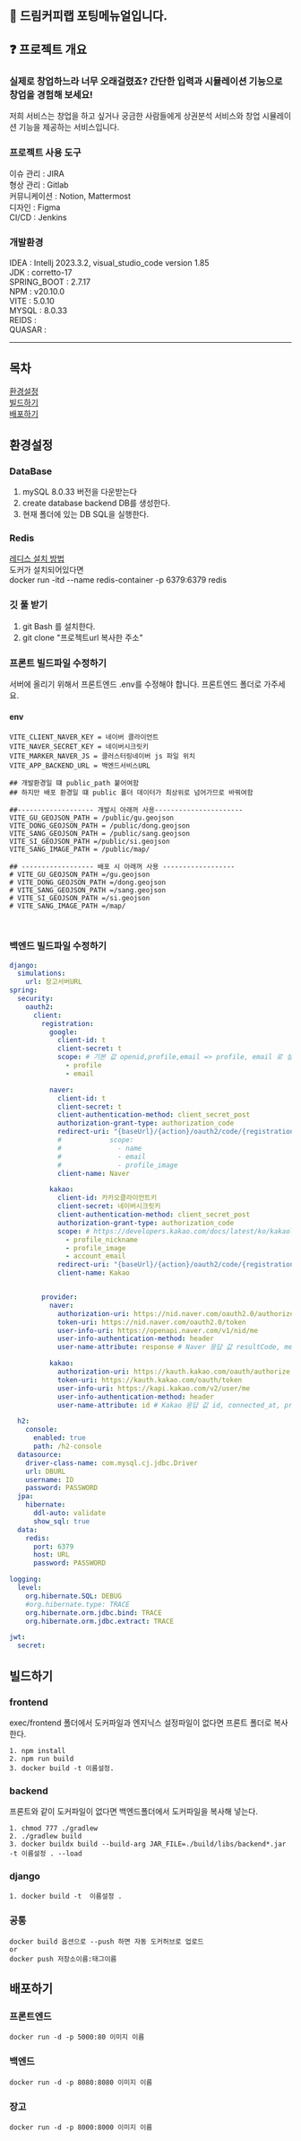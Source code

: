 ## 🙌 드림커피랩 포팅메뉴얼입니다.

## ❓  프로젝트 개요
<h3>실제로 창업하느라 너무 오래걸렸죠? 간단한 입력과 시뮬레이션 기능으로 창업을 경험해 보세요!</h3>
저희 서비스는 창업을 하고 싶거나 궁금한 사람들에게 상권분석 서비스와 창업 시뮬레이션 기능을 제공하는 서비스입니다.



### 프로젝트 사용 도구
이슈 관리 : JIRA <br>
형상 관리 : Gitlab <br>
커뮤니케이션 : Notion, Mattermost <br>
디자인 : Figma <br>
CI/CD : Jenkins

### 개발환경 
IDEA : Intellj 2023.3.2, visual_studio_code version 1.85 <br>
JDK : corretto-17 <br>
SPRING_BOOT : 2.7.17 <br>
NPM : v20.10.0   <br>
VITE : 5.0.10 <br>
MYSQL : 8.0.33 <br>
REIDS : <br>
QUASAR : <br>


<hr>

## 목차 
[환경설정](#환경설정)
<br>
[빌드하기](#빌드하기)
<br>
[배포하기](#배포하기)


## 환경설정  

### DataBase
1. mySQL 8.0.33 버전을 다운받는다
2. create database backend DB를 생성한다.
3. 현재 폴더에 있는 DB SQL을 실행한다.
### Redis
<a href="https://pamyferret.tistory.com/9">레디스 설치 방법</a><br>
도커가 설치되어있다면  
docker run -itd --name redis-container -p 6379:6379 redis

### 깃 풀 받기
1. git Bash 를 설치한다.
2. git clone "프로젝트url 복사한 주소"

### 프론트 빌드파일 수정하기
서버에 올리기 위해서 프론트엔드 .env를 수정해야 합니다. 프론트엔드 폴더로 가주세요.
#### env
```text
VITE_CLIENT_NAVER_KEY = 네이버 클라이언트
VITE_NAVER_SECRET_KEY = 네이버시크릿키
VITE_MARKER_NAVER_JS = 클러스터링네이버 js 파일 위치
VITE_APP_BACKEND_URL = 백엔드서비스URL

## 개발환경일 떄 public_path 붙어여함 
## 하지만 배포 환경일 떄 public 폴더 데이터가 최상위로 넘어가므로 바꿔여함

##------------------- 개발시 아래꺼 사용----------------------
VITE_GU_GEOJSON_PATH = /public/gu.geojson
VITE_DONG_GEOJSON_PATH = /public/dong.geojson
VITE_SANG_GEOJSON_PATH = /public/sang.geojson
VITE_SI_GEOJSON_PATH =/public/si.geojson
VITE_SANG_IMAGE_PATH = /public/map/

## ------------------ 배포 시 아래꺼 사용 ------------------
# VITE_GU_GEOJSON_PATH =/gu.geojson
# VITE_DONG_GEOJSON_PATH =/dong.geojson
# VITE_SANG_GEOJSON_PATH =/sang.geojson
# VITE_SI_GEOJSON_PATH =/si.geojson
# VITE_SANG_IMAGE_PATH =/map/



```


### 백엔드 빌드파일 수정하기 
```yaml
django:
  simulations:
    url: 장고서버URL
spring:
  security:
    oauth2:
      client:
        registration:
          google:
            client-id: t
            client-secret: t
            scope: # 기본 값 openid,profile,email => profile, email 로 설정 변경
              - profile
              - email

          naver:
            client-id: t
            client-secret: t
            client-authentication-method: client_secret_post
            authorization-grant-type: authorization_code
            redirect-uri: "{baseUrl}/{action}/oauth2/code/{registrationId}"
            #            scope:
            #              - name
            #              - email
            #              - profile_image
            client-name: Naver

          kakao:
            client-id: 카카오클라이언트키
            client-secret: 네이버시크릿키
            client-authentication-method: client_secret_post
            authorization-grant-type: authorization_code
            scope: # https://developers.kakao.com/docs/latest/ko/kakaologin/common#user-info
              - profile_nickname
              - profile_image
              - account_email
            redirect-uri: "{baseUrl}/{action}/oauth2/code/{registrationId}"
            client-name: Kakao


        provider:
          naver:
            authorization-uri: https://nid.naver.com/oauth2.0/authorize
            token-uri: https://nid.naver.com/oauth2.0/token
            user-info-uri: https://openapi.naver.com/v1/nid/me
            user-info-authentication-method: header
            user-name-attribute: response # Naver 응답 값 resultCode, message, response 중 response 지정

          kakao:
            authorization-uri: https://kauth.kakao.com/oauth/authorize
            token-uri: https://kauth.kakao.com/oauth/token
            user-info-uri: https://kapi.kakao.com/v2/user/me
            user-info-authentication-method: header
            user-name-attribute: id # Kakao 응답 값 id, connected_at, properties, kakao_account 중 id 지정

  h2:
    console:
      enabled: true
      path: /h2-console
  datasource:
    driver-class-name: com.mysql.cj.jdbc.Driver
    url: DBURL
    username: ID
    password: PASSWORD
  jpa:
    hibernate:
      ddl-auto: validate
      show_sql: true
  data:
    redis:
      port: 6379
      host: URL
      password: PASSWORD

logging:
  level:
    org.hibernate.SQL: DEBUG
    #org.hibernate.type: TRACE
    org.hibernate.orm.jdbc.bind: TRACE
    org.hibernate.orm.jdbc.extract: TRACE

jwt:
  secret:

```


## 빌드하기  
### frontend 
exec/frontend 폴더에서 도커파일과 엔지닉스 설정파일이 없다면 프론트 폴더로 복사한다.
```
1. npm install
2. npm run build
3. docker build -t 이름설정.
```
### backend
프론트와 같이 도커파일이 없다면 백엔드폴더에서 도커파일을 복사해 넣는다.
```
1. chmod 777 ./gradlew
2. ./gradlew build
3. docker buildx build --build-arg JAR_FILE=./build/libs/backend*.jar -t 이름설정 . --load
```

### django
```
1. docker build -t  이름설정 .  
```

### 공통
```
docker build 옵션으로 --push 하면 자동 도커허브로 업로드
or 
docker push 저장소이름:태그이름
```

## 배포하기
### 프론트엔드
```
docker run -d -p 5000:80 이미지 이름
```
### 백엔드 
```
docker run -d -p 8080:8080 이미지 이름
```
### 장고
```
docker run -d -p 8000:8000 이미지 이름
```


